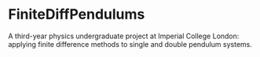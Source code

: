 # FiniteDiffPendulums

A third-year physics undergraduate project at Imperial College London: applying finite difference methods to single and double pendulum systems.
